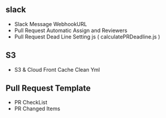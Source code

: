 ## slack
- Slack Message WebhookURL
- Pull Request Automatic Assign and Reviewers
- Pull Request Dead Line Setting js ( calculatePRDeadline.js )

## S3
- S3 & Cloud Front Cache Clean Yml


## Pull Request Template
- PR CheckList
- PR Changed Items
